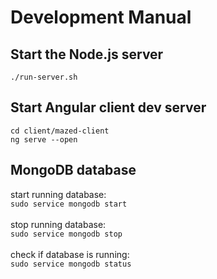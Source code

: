 # Development Manual

## Start the Node.js server
`./run-server.sh`

## Start Angular client dev server
`cd client/mazed-client`<br>
`ng serve --open`

## MongoDB database
start running database:<br>
`sudo service mongodb start`
<br>
<br>
stop running database:<br>
`sudo service mongodb stop`
<br>
<br>
check if database is running:<br>
`sudo service mongodb status`
